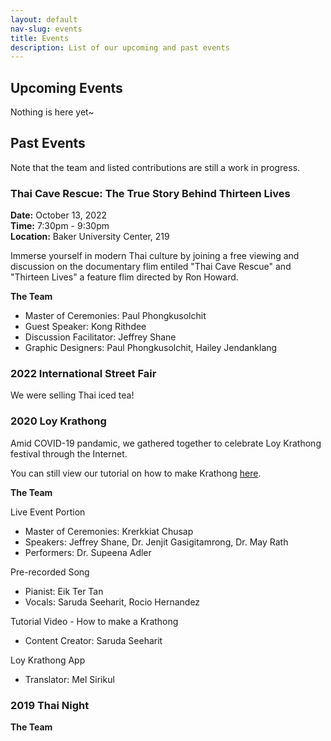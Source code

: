 ```yaml
---
layout: default
nav-slug: events
title: Events
description: List of our upcoming and past events
---
```


## Upcoming Events

Nothing is here yet~

## Past Events

Note that the team and listed contributions are still a work in progress.

### Thai Cave Rescue: The True Story Behind Thirteen Lives

**Date:** October 13, 2022  
**Time:** 7:30pm - 9:30pm  
**Location:** Baker University Center, 219  

Immerse yourself in modern Thai culture by joining a free viewing and discussion on the documentary flim entiled "Thai Cave Rescue" and "Thirteen Lives" a feature flim directed by Ron Howard.

**The Team**

- Master of Ceremonies: Paul Phongkusolchit
- Guest Speaker: Kong Rithdee
- Discussion Facilitator: Jeffrey Shane
- Graphic Designers: Paul Phongkusolchit, Hailey Jendanklang

### 2022 International Street Fair

We were selling Thai iced tea!

### 2020 Loy Krathong

Amid COVID-19 pandamic, we gathered together to celebrate Loy Krathong festival through the Internet.

You can still view our tutorial on how to make Krathong [here](https://youtu.be/NeIYROPveBs).

**The Team**

Live Event Portion

- Master of Ceremonies: Krerkkiat Chusap
- Speakers: Jeffrey Shane, Dr. Jenjit Gasigitamrong, Dr. May Rath
- Performers: Dr. Supeena Adler

Pre-recorded Song

- Pianist: Eik Ter Tan
- Vocals: Saruda Seeharit, Rocio Hernandez

Tutorial Video - How to make a Krathong

- Content Creator: Saruda Seeharit

Loy Krathong App

- Translator: Mel Sirikul

### 2019 Thai Night

**The Team**
